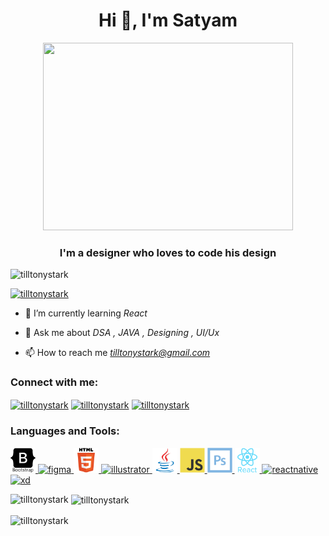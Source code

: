 <h1 align="center">Hi 👋, I'm Satyam</h1>
<div align="center"><img align="centre" width="400px" height="300px" src="https://raw.githubusercontent.com/vivekweb2013/vivekweb2013/main/developer.gif">
</div>
<h3 align="center">I'm a designer who loves to code his design</h3>
<p align="left"> <img src="https://komarev.com/ghpvc/?username=tilltonystark&label=Profile%20views&color=0e75b6&style=flat" alt="tilltonystark" /> </p>

<p align="left"> <a href="https://github.com/ryo-ma/github-profile-trophy"><img src="https://github-profile-trophy.vercel.app/?username=tilltonystark" alt="tilltonystark" /></a> </p>

- 🌱 I’m currently learning *React*

- 💬 Ask me about *DSA , JAVA , Designing , UI/Ux*

- 📫 How to reach me *tilltonystark@gmail.com*

<h3 align="left">Connect with me:</h3>
<p align="left">
<a href="https://instagram.com/tilltonystark" target="blank"><img align="center" src="https://raw.githubusercontent.com/rahuldkjain/github-profile-readme-generator/master/src/images/icons/Social/instagram.svg" alt="tilltonystark" height="30" width="40" /></a>
<a href="https://www.behance.net/tilltonystark" target="blank"><img align="center" src="https://raw.githubusercontent.com/rahuldkjain/github-profile-readme-generator/master/src/images/icons/Social/behance.svg" alt="tilltonystark" height="30" width="40" /></a>
<a href="https://www.leetcode.com/tilltonystark" target="blank"><img align="center" src="https://raw.githubusercontent.com/rahuldkjain/github-profile-readme-generator/master/src/images/icons/Social/leet-code.svg" alt="tilltonystark" height="30" width="40" /></a>
</p>

<h3 align="left">Languages and Tools:</h3>
<p align="left"> <a href="https://getbootstrap.com" target="_blank" rel="noreferrer"> <img src="https://raw.githubusercontent.com/devicons/devicon/master/icons/bootstrap/bootstrap-plain-wordmark.svg" alt="bootstrap" width="40" height="40"/> </a> <a href="https://www.figma.com/" target="_blank" rel="noreferrer"> <img src="https://www.vectorlogo.zone/logos/figma/figma-icon.svg" alt="figma" width="40" height="40"/> </a> <a href="https://www.w3.org/html/" target="_blank" rel="noreferrer"> <img src="https://raw.githubusercontent.com/devicons/devicon/master/icons/html5/html5-original-wordmark.svg" alt="html5" width="40" height="40"/> </a> <a href="https://www.adobe.com/in/products/illustrator.html" target="_blank" rel="noreferrer"> <img src="https://www.vectorlogo.zone/logos/adobe_illustrator/adobe_illustrator-icon.svg" alt="illustrator" width="40" height="40"/> </a> <a href="https://www.java.com" target="_blank" rel="noreferrer"> <img src="https://raw.githubusercontent.com/devicons/devicon/master/icons/java/java-original.svg" alt="java" width="40" height="40"/> </a> <a href="https://developer.mozilla.org/en-US/docs/Web/JavaScript" target="_blank" rel="noreferrer"> <img src="https://raw.githubusercontent.com/devicons/devicon/master/icons/javascript/javascript-original.svg" alt="javascript" width="40" height="40"/> </a> <a href="https://www.photoshop.com/en" target="_blank" rel="noreferrer"> <img src="https://raw.githubusercontent.com/devicons/devicon/master/icons/photoshop/photoshop-line.svg" alt="photoshop" width="40" height="40"/> </a> <a href="https://reactjs.org/" target="_blank" rel="noreferrer"> <img src="https://raw.githubusercontent.com/devicons/devicon/master/icons/react/react-original-wordmark.svg" alt="react" width="40" height="40"/> </a> <a href="https://reactnative.dev/" target="_blank" rel="noreferrer"> <img src="https://reactnative.dev/img/header_logo.svg" alt="reactnative" width="40" height="40"/> </a> <a href="https://www.adobe.com/products/xd.html" target="_blank" rel="noreferrer"> <img src="https://cdn.worldvectorlogo.com/logos/adobe-xd.svg" alt="xd" width="40" height="40"/> </a> </p>

<p><img align="left" src="https://github-readme-stats.vercel.app/api/top-langs?username=tilltonystark&show_icons=true&locale=en&layout=compact" alt="tilltonystark" /></p>

<p>&nbsp;<img align="center" src="https://github-readme-stats.vercel.app/api?username=tilltonystark&show_icons=true&locale=en" alt="tilltonystark" /></p>

<p><img align="center" src="https://github-readme-streak-stats.herokuapp.com/?user=tilltonystark&" alt="tilltonystark" /></p>

